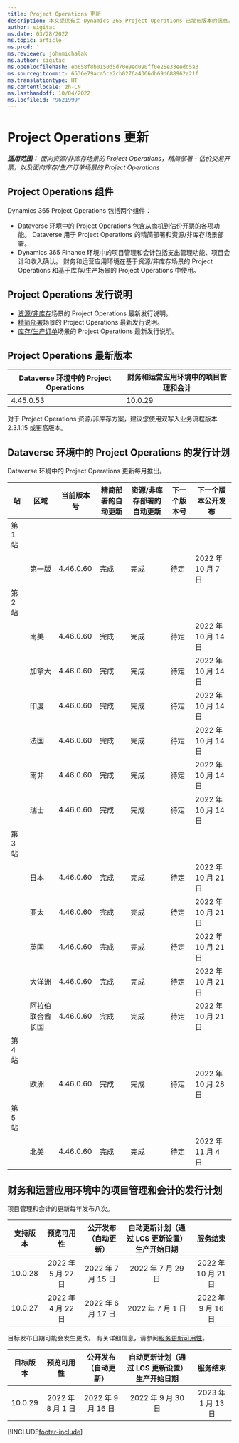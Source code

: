 ```yaml
---
title: Project Operations 更新
description: 本文提供有关 Dynamics 365 Project Operations 已发布版本的信息。
author: sigitac
ms.date: 03/28/2022
ms.topic: article
ms.prod: ''
ms.reviewer: johnmichalak
ms.author: sigitac
ms.openlocfilehash: eb658f8b0150d5d70e9ed090ff0e25e33eedd5a3
ms.sourcegitcommit: 6536e79aca5ce2cb0276a4366db69d688962a21f
ms.translationtype: HT
ms.contentlocale: zh-CN
ms.lasthandoff: 10/04/2022
ms.locfileid: "9621999"
---
```

# <a name="project-operations-updates"></a>Project Operations 更新

_**适用范围：** 面向资源/非库存场景的 Project Operations，精简部署 - 估价交易开票，以及面向库存/生产订单场景的 Project Operations_



## <a name="project-operations-components"></a>Project Operations 组件

Dynamics 365 Project Operations 包括两个组件：

- Dataverse 环境中的 Project Operations 包含从商机到估价开票的各项功能。 Dataverse 用于 Project Operations 的精简部署和资源/非库存场景部署。
- Dynamics 365 Finance 环境中的项目管理和会计包括支出管理功能、项目会计和收入确认。 财务和运营应用环境在基于资源/非库存场景的 Project Operations 和基于库存/生产场景的 Project Operations 中使用。

## <a name="project-operations-release-notes"></a>Project Operations 发行说明
- [资源/非库存](whats-new-july-2022-resource-based.md)场景的 Project Operations 最新发行说明。
- [精简部署](../pro/whats-new/whats-new-july-2022-lite.md)场景的 Project Operations 最新发行说明。
- [库存/生产订单](../prod-pma/whats-new/whats-new-jul-2022-stocked.md)场景的 Project Operations 最新发行说明。

## <a name="project-operations-latest-version"></a>Project Operations 最新版本

| Dataverse 环境中的 Project Operations | 财务和运营应用环境中的项目管理和会计 | 
| --- | --- |
| 4.45.0.53 | 10.0.29 |

对于 Project Operations 资源/非库存方案，建议您使用双写入业务流程版本 2.3.1.15 或更高版本。

## <a name="release-schedule-for-project-operations-on-dataverse-environment"></a>Dataverse 环境中的 Project Operations 的发行计划

Dataverse 环境中的 Project Operations 更新每月推出。 

| 站 | 区域 | 当前版本号 | 精简部署的自动更新 | 资源/非库存部署的自动更新 | 下一个版本号 | 下一个版本公开发布 |
|-----------|-----------------------|-----------------|--------------------|---------------------|---------------------|---------------------|
| 第 1 站 |   &nbsp;              |    &nbsp;       | &nbsp;             |      &nbsp;         |      &nbsp;         |      &nbsp;         |
|   &nbsp;  | 第一版         |  4.46.0.60      | 完成           | 完成            | 待定                 | 2022 年 10 月 7 日      |
| 第 2 站 |   &nbsp;              |    &nbsp;       | &nbsp;             |      &nbsp;         |      &nbsp;         |      &nbsp;         |
|   &nbsp;  | 南美         |  4.46.0.60      | 完成           | 完成            | 待定                 | 2022 年 10 月 14 日       |
|   &nbsp;  | 加拿大                |  4.46.0.60      | 完成           | 完成            | 待定                 | 2022 年 10 月 14 日       |
|   &nbsp;  | 印度                 |  4.46.0.60      | 完成           | 完成            | 待定                 | 2022 年 10 月 14 日       |
|   &nbsp;  | 法国                |  4.46.0.60      | 完成           | 完成            | 待定                 | 2022 年 10 月 14 日       |
|   &nbsp;  | 南非          |  4.46.0.60      | 完成           | 完成            | 待定                 | 2022 年 10 月 14 日       |
|   &nbsp;  | 瑞士           |  4.46.0.60      | 完成           | 完成            | 待定                 | 2022 年 10 月 14 日       |
| 第 3 站 |      &nbsp;           |     &nbsp;      |     &nbsp;         |      &nbsp;         |      &nbsp;         |      &nbsp;         |
|   &nbsp;  | 日本                 |  4.46.0.60      | 完成      | 完成       | 待定                 | 2022 年 10 月 21 日       |
|   &nbsp;  | 亚太          |  4.46.0.60      | 完成      | 完成       | 待定                 | 2022 年 10 月 21 日       |
|   &nbsp;  | 英国         |  4.46.0.60      | 完成      | 完成       | 待定                 | 2022 年 10 月 21 日       |
|   &nbsp;  | 大洋洲               |  4.46.0.60      | 完成      | 完成       | 待定                 | 2022 年 10 月 21 日       |
|   &nbsp;  | 阿拉伯联合酋长国  |  4.46.0.60      | 完成      | 完成       | 待定                 | 2022 年 10 月 21 日       |
| 第 4 站 |     &nbsp;            |     &nbsp;      |     &nbsp;         |      &nbsp;         |      &nbsp;         |      &nbsp;         |
|   &nbsp;  | 欧洲                |  4.46.0.60      | 完成           | 完成            | 待定           | 2022 年 10 月 28 日       |
| 第 5 站 |     &nbsp;            |     &nbsp;      |     &nbsp;         |      &nbsp;         |      &nbsp;         |      &nbsp;         |
|   &nbsp;  | 北美         |  4.46.0.60      | 完成           | 完成            | 待定           | 2022 年 11 月 4 日       |

## <a name="release-schedule-for-project-management-and-accounting-in-the-finance-and-operations-apps-environment"></a>财务和运营应用环境中的项目管理和会计的发行计划

项目管理和会计的更新每年发布八次。

|支持版本| 预览可用性 | 公开发布（自动更新） | 自动更新计划（通过 LCS 更新设置）生产开始日期 |   服务结束   |
|:---------------:|:---------------------------:|:---------------------------------:|:--------------------------------------------------------------------:|:------------------:|
|     10.0.28     |      2022 年 5 月 27 日           |        2022 年 7 月 15 日              |                          2022 年 7 月 29 日                               | 2022 年 10 月 21 日   |
|     10.0.27     |      2022 年 4 月 22 日         |        2022 年 6 月 17 日              |                          2022 年 7 月 1 日                                | 2022 年 9 月 16 日 |

目标发布日期可能会发生更改。 有关详细信息，请参阅[服务更新可用性](/dynamics365/fin-ops-core/fin-ops/get-started/public-preview-releases?toc=%2fdynamics365%2ffinance%2ftoc.json)。

|目标版本 | 预览可用性 | 公开发布（自动更新） | 自动更新计划（通过 LCS 更新设置）生产开始日期 |   服务结束   |
|:---------------:|:---------------------------:|:---------------------------------:|:--------------------------------------------------------------------:|:------------------:|
|     10.0.29     |      2022 年 8 月 1 日         |       2022 年 9 月 16 日          |                        2022 年 9 月 30 日                            | 2023 年 1 月 13 日   |

[!INCLUDE[footer-include](../includes/footer-banner.md)]
